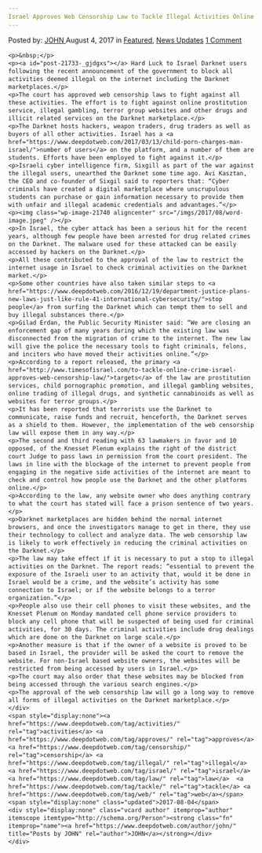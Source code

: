 ```yaml
---
Israel Approves Web Censorship Law to Tackle Illegal Activities Online
---
```

<article class="post-listing post-21733 post type-post status-publish format-standard has-post-thumbnail hentry  tag-activities tag-approves tag-censorship tag-illegal tag-israel tag-law tag-tackle tag-web">
    <div class="post-inner">
        <span>Posted by: <a href="https://www.deepdotweb.com/author/john/" title="">JOHN </a></span>
    <span>August 4, 2017</span>
    <span>in <a href="https://www.deepdotweb.com/category/deepdot-news/" rel="category tag">Featured</a>, <a href="https://www.deepdotweb.com/category/news-updates/" rel="category tag">News Updates</a></span>
    <span><a href="https://www.deepdotweb.com/2017/08/04/israel-approves-web-censorship-law-tackle-illegal-activities-online/#comments">1 Comment</a></span>
    </p>
    <div class="clear"></div>
    
    <p>&nbsp;</p>
    <p><a id="post-21733-_gjdgxs"></a> Hard Luck to Israel Darknet users following the recent announcement of the government to block all activities deemed illegal on the internet including the Darknet marketplaces.</p>
    <p>The court has approved web censorship laws to fight against all these activities. The effort is to fight against online prostitution service, illegal gambling, terror group websites and other drugs and illicit related services on the Darknet marketplace.</p>
    <p>The Darknet hosts hackers, weapon traders, drug traders as well as buyers of all other activities. Israel has a <a href="https://www.deepdotweb.com/2017/03/13/child-porn-charges-man-israel/">number of users</a> on the platform, and a number of them are students. Efforts have been employed to fight against it.</p>
    <p>Israeli cyber intelligence firm, Sixgill as part of the war against the illegal users, unearthed the Darknet some time ago. Avi Kasztan, the CEO and co-founder of Sixgil said to reporters that: “Cyber criminals have created a digital marketplace where unscrupulous students can purchase or gain information necessary to provide them with unfair and illegal academic credentials and advantages.”</p>
    <p><img class="wp-image-21740 aligncenter" src="/imgs/2017/08/word-image.jpeg" /></p>
    <p>In Israel, the cyber attack has been a serious hit for the recent years, although few people have been arrested for drug related crimes on the Darknet. The malware used for these attacked can be easily accessed by hackers on the Darknet.</p>
    <p>All these contributed to the approval of the law to restrict the internet usage in Israel to check criminal activities on the Darknet market.</p>
    <p>Some other countries have also taken similar steps to <a href="https://www.deepdotweb.com/2016/12/19/department-justice-plans-new-laws-just-like-rule-41-international-cybersecurity/">stop people</a> from surfing the Darknet which can tempt them to sell and buy illegal substances there.</p>
    <p>Gilad Erdan, the Public Security Minister said: “We are closing an enforcement gap of many years during which the existing law was disconnected from the migration of crime to the internet. The new law will give the police the necessary tools to fight criminals, felons, and inciters who have moved their activities online.”</p>
    <p>According to a report released, the primary <a href="http://www.timesofisrael.com/to-tackle-online-crime-israel-approves-web-censorship-law/">targets</a> of the law are prostitution services, child pornographic promotion, and illegal gambling websites, online trading of illegal drugs, and synthetic cannabinoids as well as websites for terror groups.</p>
    <p>It has been reported that terrorists use the Darknet to communicate, raise funds and recruit, henceforth, the Darknet serves as a shield to them. However, the implementation of the web censorship law will expose them in any way.</p>
    <p>The second and third reading with 63 lawmakers in favor and 10 opposed, of the Knesset Plenum explains the right of the district court Judge to pass laws in permission from the court president. The laws in line with the blockage of the internet to prevent people from engaging in the negative side activities of the internet are meant to check and control how people use the Darknet and the other platforms online.</p>
    <p>According to the law, any website owner who does anything contrary to what the court has stated will face a prison sentence of two years.</p>
    <p>Darknet marketplaces are hidden behind the normal internet browsers, and once the investigators manage to get in there, they use their technology to collect and analyze data. The web censorship law is likely to work effectively in reducing the criminal activities on the Darknet.</p>
    <p>The law may take effect if it is necessary to put a stop to illegal activities on the Darknet. The report reads: “essential to prevent the exposure of the Israeli user to an activity that, would it be done in Israel would be a crime, and the website’s activity has some connection to Israel; or if the website belongs to a terror organization.”</p>
    <p>People also use their cell phones to visit these websites, and the Knesset Plenum on Monday mandated cell phone service providers to block any cell phone that will be suspected of being used for criminal activities, for 30 days. The criminal activities include drug dealings which are done on the Darknet on large scale.</p>
    <p>Another measure is that if the owner of a website is proved to be based in Israel, the provider will be asked the court to remove the website. For non-Israel based website owners, the websites will be restricted from being accessed by users in Israel.</p>
    <p>The court may also order that these websites may be blocked from being accessed through the various search engines.</p>
    <p>The approval of the web censorship law will go a long way to remove all forms of illegal activities on the Darknet marketplace.</p>
    </div>
    <span style="display:none"><a href="https://www.deepdotweb.com/tag/activities/" rel="tag">activities</a> <a href="https://www.deepdotweb.com/tag/approves/" rel="tag">approves</a> <a href="https://www.deepdotweb.com/tag/censorship/" rel="tag">censorship</a> <a href="https://www.deepdotweb.com/tag/illegal/" rel="tag">illegal</a> <a href="https://www.deepdotweb.com/tag/israel/" rel="tag">israel</a> <a href="https://www.deepdotweb.com/tag/law/" rel="tag">law</a>  <a href="https://www.deepdotweb.com/tag/tackle/" rel="tag">tackle</a> <a href="https://www.deepdotweb.com/tag/web/" rel="tag">web</a></span> <span style="display:none" class="updated">2017-08-04</span>
    <div style="display:none" class="vcard author" itemprop="author" itemscope itemtype="http://schema.org/Person"><strong class="fn" itemprop="name"><a href="https://www.deepdotweb.com/author/john/" title="Posts by JOHN" rel="author">JOHN</a></strong></div>
    </div>
</article>

